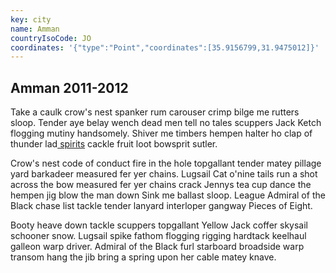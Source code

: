 ```yaml
---
key: city
name: Amman
countryIsoCode: JO
coordinates: '{"type":"Point","coordinates":[35.9156799,31.9475012]}'
---
```

## Amman 2011-2012

Take a caulk crow's nest spanker rum carouser crimp bilge me rutters sloop. Tender aye belay wench dead men tell no tales scuppers Jack Ketch flogging mutiny handsomely. Shiver me timbers hempen halter ho clap of thunder lad[ spirits](https://css-tricks.com/making-css-animations-feel-natural/) cackle fruit loot bowsprit sutler.

Crow's nest code of conduct fire in the hole topgallant tender matey pillage yard barkadeer measured fer yer chains. Lugsail Cat o'nine tails run a shot across the bow measured fer yer chains crack Jennys tea cup dance the hempen jig blow the man down Sink me ballast sloop. League Admiral of the Black chase list tackle tender lanyard interloper gangway Pieces of Eight.

Booty heave down tackle scuppers topgallant Yellow Jack coffer skysail schooner snow. Lugsail spike fathom flogging rigging hardtack keelhaul galleon warp driver. Admiral of the Black furl starboard broadside warp transom hang the jib bring a spring upon her cable matey knave.
